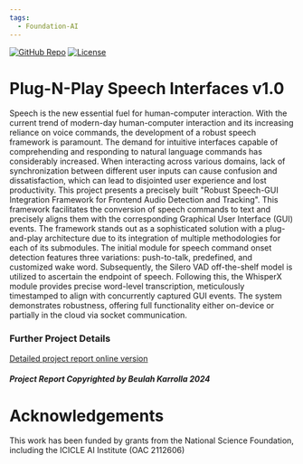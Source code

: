 ```yaml
---
tags:
  - Foundation-AI
---
```


[![GitHub Repo](https://img.shields.io/badge/GitHub-Repository-black?logo=github&style=flat-square)](https://github.com/OSU-slatelab/SpeechGUI-AlignmentFramework)
[![License](https://img.shields.io/badge/License-Apache_2.0-blue.svg)](https://opensource.org/licenses/Apache-2.0)


# Plug-N-Play Speech Interfaces v1.0
Speech is the new essential fuel for human-computer interaction. With the current trend of
modern-day human-computer interaction and its increasing reliance on voice commands,
the development of a robust speech framework is paramount. The demand for intuitive
interfaces capable of comprehending and responding to natural language commands has
considerably increased. When interacting across various domains, lack of synchronization
between different user inputs can cause confusion and dissatisfaction, which can lead to
disjointed user experience and lost productivity. This project presents a precisely built
"Robust Speech-GUI Integration Framework for Frontend Audio Detection and Tracking".
This framework facilitates the conversion of speech commands to text and precisely aligns
them with the corresponding Graphical User Interface (GUI) events. The framework stands
out as a sophisticated solution with a plug-and-play architecture due to its integration of
multiple methodologies for each of its submodules. The initial module for speech command
onset detection features three variations: push-to-talk, predefined, and customized wake
word. Subsequently, the Silero VAD off-the-shelf model is utilized to ascertain the
endpoint of speech. Following this, the WhisperX module provides precise word-level
transcription, meticulously timestamped to align with concurrently captured GUI events.
The system demonstrates robustness, offering full functionality either on-device or
partially in the cloud via socket communication.


### Further Project Details
[Detailed project report online version](https://drive.google.com/file/d/1i3HduZss34OITY5m-iiUpS_7w9VApUtW/view?usp=sharing)

##### Project Report Copyrighted by Beulah Karrolla 2024

# Acknowledgements

This work has been funded by grants from the National Science Foundation, including the ICICLE AI Institute (OAC 2112606)